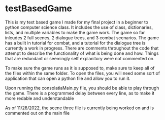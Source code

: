# testBasedGame

This is my text based game I made for my final project in a beginner to python computer science class. It includes the use of class, dictionaries, lists, and multiple variables to make the game work. The game so far inlcudes 2 full scenes, 2 dialogue trees, and 3 combat scenarios. The game has a built in tutorial for combat, and a tutorial for the dialogue tree is currently a work in progress. There are comments throughout the code that attempt to describe the functionality of what is being done and how. Things that are redundant or seemingly self explanitory were not commented on. 

To make sure the game runs as it is supposed to, make sure to keep all of the files within the same folder. To open the files, you will need some sort of application that can open a python file and allow you to run it. 

Upon running the consolatiaMain.py file, you should be able to play through the game. There is a programmed delay between every line, as to make it more redable and understandable

As of 11/28/2022, the scene three file is currently being worked on and is commented out on the main file
